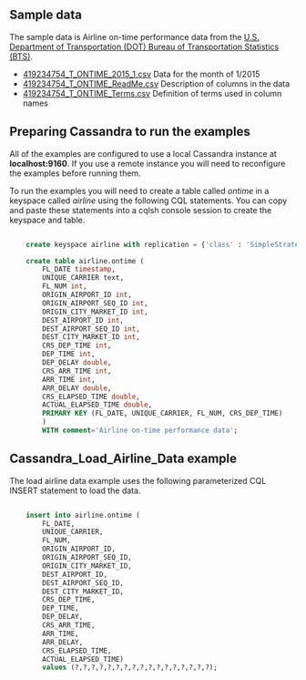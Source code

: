 ## Sample data

The sample data is Airline on-time performance data from the [U.S. Department of Transportation (DOT) Bureau of Transportation Statistics (BTS)](http://www.transtats.bts.gov/DL_SelectFields.asp?Table_ID=236).

* [419234754_T_ONTIME_2015_1.csv]() Data for the month of 1/2015
* [419234754_T_ONTIME_ReadMe.csv]() Description of columns in the data
* [419234754_T_ONTIME_Terms.csv]()  Definition of terms used in column names

## Preparing Cassandra to run the examples

All of the examples are configured to use a local Cassandra instance at **localhost:9160**.  If you use a remote instance 
you will need to reconfigure the examples before running them.

To run the examples you will need to create a table called *ontime* in a keyspace called *airline* using the following
CQL statements.   You can copy and paste these statements into a cqlsh console session to create the keyspace and table.

```SQL

    create keyspace airline with replication = {'class' : 'SimpleStrategy','replication_factor' : 1};

    create table airline.ontime (
        FL_DATE timestamp,
        UNIQUE_CARRIER text,
        FL_NUM int,
        ORIGIN_AIRPORT_ID int,
        ORIGIN_AIRPORT_SEQ_ID int,
        ORIGIN_CITY_MARKET_ID int,
        DEST_AIRPORT_ID int,
        DEST_AIRPORT_SEQ_ID int,
        DEST_CITY_MARKET_ID int,
        CRS_DEP_TIME int,
        DEP_TIME int,
        DEP_DELAY double,
        CRS_ARR_TIME int,
        ARR_TIME int,
        ARR_DELAY double,
        CRS_ELAPSED_TIME double,
        ACTUAL_ELAPSED_TIME double,
        PRIMARY KEY (FL_DATE, UNIQUE_CARRIER, FL_NUM, CRS_DEP_TIME)
        )
        WITH comment='Airline on-time performance data';
```

## Cassandra_Load_Airline_Data example

The load airline data example uses the following parameterized CQL INSERT statement to load the data.

```SQL

    insert into airline.ontime (
        FL_DATE,
        UNIQUE_CARRIER,
        FL_NUM,
        ORIGIN_AIRPORT_ID,
        ORIGIN_AIRPORT_SEQ_ID,
        ORIGIN_CITY_MARKET_ID,
        DEST_AIRPORT_ID,
        DEST_AIRPORT_SEQ_ID,
        DEST_CITY_MARKET_ID,
        CRS_DEP_TIME,
        DEP_TIME,
        DEP_DELAY,
        CRS_ARR_TIME,
        ARR_TIME,
        ARR_DELAY,
        CRS_ELAPSED_TIME,
        ACTUAL_ELAPSED_TIME)
        values (?,?,?,?,?,?,?,?,?,?,?,?,?,?,?,?,?);
```